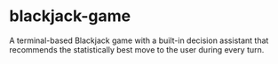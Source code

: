 # blackjack-game

A terminal-based Blackjack game with a built-in decision assistant that recommends the statistically best move to the user during every turn.
